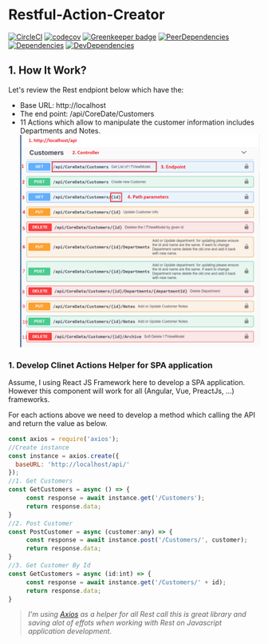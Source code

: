 # Restful-Action-Creator

[![CircleCI](https://circleci.com/gh/baoduy/Restful-Action-Creator.svg?style=svg)](https://circleci.com/gh/baoduy/Restful-Action-Creator)
[![codecov](https://codecov.io/gh/baoduy/Restful-Action-Creator/branch/develop/graph/badge.svg)](https://codecov.io/gh/baoduy/Restful-Action-Creator)
[![Greenkeeper badge](https://badges.greenkeeper.io/baoduy/Restful-Action-Creator.svg)](https://greenkeeper.io/)
[![PeerDependencies](https://img.shields.io/david/peer/baoduy/Restful-Action-Creator.svg)](https://david-dm.org/baoduy/Restful-Action-Creator?type=peer)
[![Dependencies](https://img.shields.io/david/baoduy/Restful-Action-Creator.svg)](https://david-dm.org/baoduy/Restful-Action-Creator)
[![DevDependencies](https://img.shields.io/david/dev/baoduy/Restful-Action-Creator.svg)](https://david-dm.org/baoduy/Restful-Action-Creator?type=develop)

## 1. How It Work?
Let's review the Rest endpiont below which have the:
- Base URL: http://localhost
- The end point: /api/CoreDate/Customers
- 11 Actions which allow to manipulate the customer information includes Departments and Notes.
![RestApi](https://raw.githubusercontent.com/baoduy/restful-action-creator/develop/docs/SampleResApi.PNG)

### 1. Develop Clinet Actions Helper for SPA application
Assume, I using React JS Framework here to develop a SPA application. However this component will work for all (Angular, Vue, PreactJs, ...) frameworks.

For each actions above we need to develop a method which calling the API and return the value as below. 
```javascript
const axios = require('axios');
//Create instance
const instance = axios.create({
  baseURL: 'http://localhost/api/'
});
//1. Get Customers
const GetCustomers = async () => {
     const response = await instance.get('/Customers');
     return response.data;
}
//2. Post Customer
const PostCustomer = async (customer:any) => {
     const response = await instance.post('/Customers/', customer);
     return response.data;
}
//3. Get Customer By Id
const GetCustomers = async (id:int) => {
     const response = await instance.get('/Customers/' + id);
     return response.data;
}
```
>*I'm using [Axios](https://github.com/axios/axios) as a helper for all Rest call this is great library and saving alot of effots when working with Rest on Javascript application development.*
